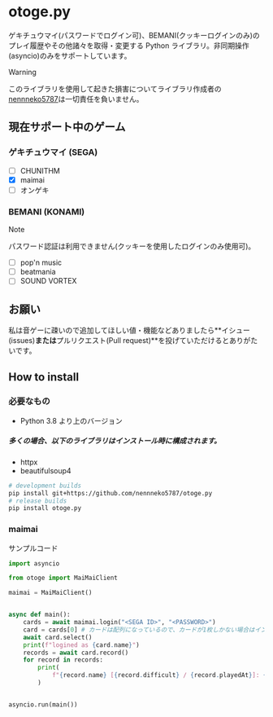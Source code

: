 # otoge.py

ゲキチュウマイ(パスワードでログイン可)、BEMANI(クッキーログインのみ)のプレイ履歴やその他諸々を取得・変更する Python ライブラリ。非同期操作(asyncio)のみをサポートしています。

> [!Warning]
> このライブラリを使用して起きた損害についてライブラリ作成者の[nennneko5787](https://x.com/Fng1Bot)は一切責任を負いません。

## 現在サポート中のゲーム

### ゲキチュウマイ (SEGA)

- [ ] CHUNITHM
- [x] maimai
- [ ] オンゲキ

### BEMANI (KONAMI)

> [!Note]
> パスワード認証は利用できません(クッキーを使用したログインのみ使用可)。

- [ ] pop'n music
- [ ] beatmania
- [ ] SOUND VORTEX

## お願い

私は音ゲーに疎いので追加してほしい値・機能などありましたら**イシュー(issues)**または**プルリクエスト(Pull request)**を投げていただけるとありがたいです。

## How to install

### 必要なもの

- Python 3.8 より上のバージョン

##### 多くの場合、以下のライブラリはインストール時に構成されます。

- httpx
- beautifulsoup4

```bash
# development builds
pip install git+https://github.com/nennneko5787/otoge.py
# release builds
pip install otoge.py
```

### maimai

サンプルコード

```python
import asyncio

from otoge import MaiMaiClient

maimai = MaiMaiClient()


async def main():
    cards = await maimai.login("<SEGA ID>", "<PASSWORD>")
    card = cards[0] # カードは配列になっているので、カードが1枚しかない場合はインデックスでログイン、カードが2枚以上ある場合はforループを回してカードを探す
    await card.select()
    print(f"logined as {card.name}")
    records = await card.record()
    for record in records:
        print(
            f"{record.name} [{record.difficult} / {record.playedAt}]: {record.scoreRank} ({record.percentage})"
        )


asyncio.run(main())

```
